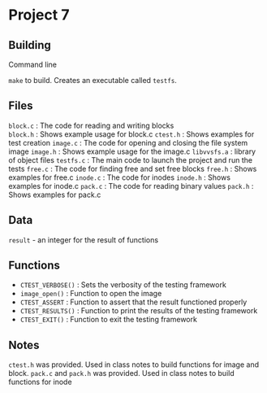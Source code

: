 # Project 7

## Building

Command line

`make` to build. Creates an executable called `testfs`.

## Files

`block.c`   : The code for reading and writing blocks\
`block.h`   : Shows example usage for block.c
`ctest.h`   : Shows examples for test creation
`image.c`   : The code for opening and closing the file system image
`image.h`   : Shows example usage for the image.c
`libvvsfs.a` : library of object files
`testfs.c`  : The main code to launch the project and run the tests
`free.c`    : The code for finding free and set free blocks
`free.h`    : Shows examples for free.c
`inode.c`   : The code for inodes
`inode.h`   : Shows examples for inode.c
`pack.c`    : The code for reading binary values
`pack.h`    : Shows examples for pack.c

## Data
`result` - an integer for the result of functions

## Functions
* `CTEST_VERBOSE()` : Sets the verbosity of the testing framework
* `image_open()`    : Function to open the image
* `CTEST_ASSERT`    : Function to assert that the result functioned properly
* `CTEST_RESULTS()` : Function to print the results of the testing framework
* `CTEST_EXIT()`    : Function to exit the testing framework

## Notes
`ctest.h` was provided. Used in class notes to build functions for image and block. 
`pack.c` and `pack.h` was provided. Used in class notes to build functions for inode

